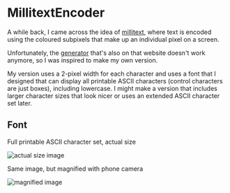 # MillitextEncoder

A while back, I came across the idea of [millitext](http://www.msarnoff.org/millitext/), where text is encoded using the coloured subpixels that make up an individual pixel on a screen.

Unfortunately, the [generator](http://www.msarnoff.org/millitextgen/) that's also on that website doesn't work anymore, so I was inspired to make my own version.

My version uses a 2-pixel width for each character and uses a font that I designed that can display all printable ASCII characters (control characters are just boxes), including lowercase. I might make a version that includes larger character sizes that look nicer or uses an extended ASCII character set later.

## Font

Full printable ASCII character set, actual size

![actual size image](https://i.imgur.com/0sR1BCd.png)

Same image, but magnified with phone camera

![magnified image](https://i.imgur.com/6hilbvJ.jpg)

